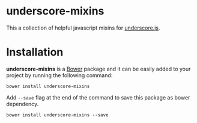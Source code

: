 # underscore-mixins
This a collection of helpful javascript mixins for [underscore.js](http://underscorejs.org).

# Installation
**underscore-mixins** is a [Bower](http://bower.io/) package and it can be easily added to your project by running the following command:
```
bower install underscore-mixins
```
Add `--save` flag at the end of the command to save this package as bower dependency. 
```
bower install underscore-mixins --save
```